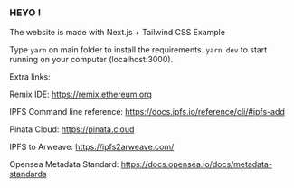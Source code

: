 ### HEYO !

The website is made with Next.js + Tailwind CSS Example

Type `yarn` on main folder to install the requirements. `yarn dev` to start running on your computer (localhost:3000).





Extra links:

Remix IDE: https://remix.ethereum.org

IPFS Command line reference: https://docs.ipfs.io/reference/cli/#ipfs-add

Pinata Cloud: https://pinata.cloud

IPFS to Arweave: https://ipfs2arweave.com/

Opensea Metadata Standard: https://docs.opensea.io/docs/metadata-standards
